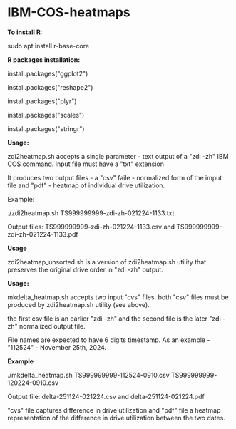 # IBM-COS-heatmaps
**To install R:**

sudo apt install r-base-core

**R packages installation:**

install.packages("ggplot2")

install.packages("reshape2")

install.packages("plyr")

install.packages("scales")

install.packages("stringr")

**Usage:**

zdi2heatmap.sh accepts a single parameter - text output of a "zdi -zh" IBM COS command. Input file must have a "txt" extension

It produces two output files - a "csv" faile - normalized form of the imput file and "pdf" - heatmap of individual drive utilization. 

Example: 

./zdi2heatmap.sh TS999999999-zdi-zh-021224-1133.txt

Output files: TS999999999-zdi-zh-021224-1133.csv and TS999999999-zdi-zh-021224-1133.pdf

**Usage**

zdi2heatmap_unsorted.sh is a version of zdi2heatmap.sh utility that preserves the original drive order in "zdi -zh" output.

**Usage:**

mkdelta_heatmap.sh accepts two input "cvs" files. both "csv" files must be produced by zdi2heatmap.sh utility (see above).

the first csv file is an earlier "zdi -zh" and the second file is the later "zdi -zh" normalized output file. 

File names are expected to have 6 digits timestamp. As an example - "112524" - November 25th, 2024.

**Example**

./mkdelta_heatmap.sh TS999999999-112524-0910.csv  TS999999999-120224-0910.csv

Output file: delta-251124-021224.csv and delta-251124-021224.pdf

"cvs" file captures difference in drive utilization and "pdf" file a heatmap representation of the difference in drive utilization between the two dates.
